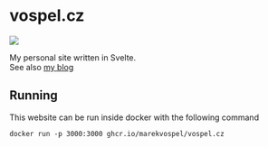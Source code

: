 # vospel.cz

[![](https://img.shields.io/github/license/marekvospel/vospel.cz)](https://github.com/marekvospel/vospel.cz)

My personal site written in Svelte.  
See also [my blog](https://github.com/marekvospel/blog)

## Running
This website can be run inside docker with the following command  
```shell
docker run -p 3000:3000 ghcr.io/marekvospel/vospel.cz
```